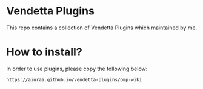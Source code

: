 

<!--# Vendetta Plugins Template
This repo contains a template for creating [Vendetta](https://github.com/vendetta-mod/Vendetta) plugins.

# How to install?
Paste a plugin URL into the Plugins page of Vendetta, following a basic format of:

https://`YOUR_GITHUB_USERNAME`.github.io/`REPO_NAME`/`PLUGIN_NAME`-->

# Vendetta Plugins
This repo contains a collection of Vendetta Plugins which maintained by me.

# How to install?
In order to use plugins, please copy the following below:

```
https://aiuraa.github.io/vendetta-plugins/omp-wiki
```
